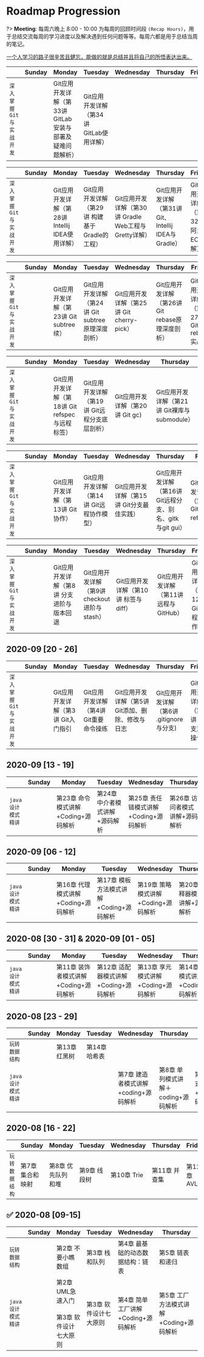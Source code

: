 # Roadmap Progression

?> **Meeting**: 每周六晚上 8:00 - 10:00 为每周的回顾时间段 `(Recap Hours)`，用于总结交流每周的学习进度以及解决遇到任何问题等等。每周六都是用于总结当周的笔记。



<a href="javascript:;">一个人学习的路子很辛苦且健忘，能做的就是总结并且将自己的所悟表达出来。</a>

|                         | Sunday | Monday                                                   | Tuesday                                  | Wednesday | Thursday | Friday | Saturday |
| ----------------------- | ------ | -------------------------------------------------------- | ---------------------------------------- | --------- | -------- | ------ | -------- |
| `深入掌握Git与实战开发` |        | Git应用开发详解（第33讲 GitLab安装与部署及疑难问题解析） | Git应用开发详解（第34讲 GitLab使用详解） |           |          |        |          |

|                         | Sunday | Monday                                          | Tuesday                                        | Wednesday                                            | Thursday                                             | Friday                                  | Saturday |
| ----------------------- | ------ | ----------------------------------------------- | ---------------------------------------------- | ---------------------------------------------------- | ---------------------------------------------------- | --------------------------------------- | -------- |
| `深入掌握Git与实战开发` |        | Git应用开发详解（第28讲 Intellij IDEA使用详解） | Git应用开发详解（第29讲 构建基于Gradle的工程） | Git应用开发详解（第30讲 Gradle Web工程与Gretty详解） | Git应用开发详解（第31讲 Git、Intellij IDEA与Gradle） | Git应用开发详解（第32讲 阿里云ECS详解） |          |

|                         | Sunday | Monday                                   | Tuesday                                           | Wednesday                                 | Thursday                                         | Friday                                   | Saturday |
| ----------------------- | ------ | ---------------------------------------- | ------------------------------------------------- | ----------------------------------------- | ------------------------------------------------ | ---------------------------------------- | -------- |
| `深入掌握Git与实战开发` |        | Git应用开发详解（第23讲 Git subtree 续） | Git应用开发详解（第24讲 Git subtree原理深度剖析） | Git应用开发详解（第25讲 Git cherry-pick） | Git应用开发详解（第26讲 Git rebase原理深度剖析） | Git应用开发详解（第27讲 Git rebase实战） |          |

|                         | Sunday | Monday                                          | Tuesday                                       | Wednesday                       | Thursday                                     | Friday                                | Saturday |
| ----------------------- | ------ | ----------------------------------------------- | --------------------------------------------- | ------------------------------- | -------------------------------------------- | ------------------------------------- | -------- |
| `深入掌握Git与实战开发` |        | Git应用开发详解（第18讲 Git refspec与远程标签） | Git应用开发详解（第19讲 Git远程分支底层剖析） | Git应用开发详解（第20讲 Git gc) | Git应用开发详解（第21讲 Git裸库与submodule） | Git应用开发详解（第22讲 Git subtree） |          |

|                         | Sunday | Monday                            | Tuesday                                   | Wednesday                                 | Thursday                                                   | Friday                                | Saturday |
| ----------------------- | ------ | --------------------------------- | ----------------------------------------- | ----------------------------------------- | ---------------------------------------------------------- | ------------------------------------- | -------- |
| `深入掌握Git与实战开发` |        | Git应用开发详解（第13讲 Git协作） | Git应用开发详解（第14讲 Git远程协作模型） | Git应用开发详解（第15讲 Git分支最佳实践） | Git应用开发详解（第16讲 Git远程分支、别名、gitk与git gui） | Git应用开发详解（第17讲 Git refspec） |          |

|                         | Sunday | Monday                                    | Tuesday                                      | Wednesday                            | Thursday                               | Friday                                | Saturday |
| ----------------------- | ------ | ----------------------------------------- | -------------------------------------------- | ------------------------------------ | -------------------------------------- | ------------------------------------- | -------- |
| `深入掌握Git与实战开发` |        | Git应用开发详解（第8讲 分支进阶与版本回退 | Git应用开发详解（第9讲 checkout进阶与stash） | Git应用开发详解（第10讲 标签与diff） | Git应用开发详解（第11讲 远程与GitHub） | Git应用开发详解（第12讲 Git远程操作） |          |

## 2020-09 [20 - 26]

|                         | Sunday | Monday                             | Tuesday                                | Wednesday                                        | Thursday                                 | Friday                                | Saturday |
| ----------------------- | ------ | ---------------------------------- | -------------------------------------- | ------------------------------------------------ | ---------------------------------------- | ------------------------------------- | -------- |
| `深入掌握Git与实战开发` |        | Git应用开发详解（第3讲 Git入门指引 | Git应用开发详解（第4讲 Git重要命令操练 | Git应用开发详解（第5讲 Git添加、删除、修改与日志 | Git应用开发详解（第6讲 .gitignore与分支) | Git应用开发详解（第7讲 分支重要操作） |          |



## 2020-09 [13 - 19]

|                    | Sunday | Monday                              | Tuesday                        | Wednesday                             | Thursday                       | Friday                              | Saturday |
| ------------------ | ------ | ----------------------------------- | ------------------------------ | ------------------------------------- | ------------------------------ | ----------------------------------- | -------- |
| `java设计模式精讲` |        | 第23章 命令模式讲解+Coding+源码解析 | 第24章 中介者模式讲解+源码解析 | 第25章 责任链模式讲解+Coding+源码解析 | 第26章 访问者模式讲解+源码解析 | 第27章 状态模式讲解+Coding+源码解析 |          |



## 2020-09 [06 - 12]

|                    | Sunday | Monday                              | Tuesday                                 | Wednesday                           | Thursday                       | Friday                                | Saturday |
| ------------------ | ------ | ----------------------------------- | --------------------------------------- | ----------------------------------- | ------------------------------ | ------------------------------------- | -------- |
| `java设计模式精讲` |        | 第16章 代理模式讲解+Coding+源码解析 | 第17章 模板方法模式讲解+Coding+源码解析 | 第19章 策略模式讲解+Coding+源码解析 | 第20章 解释器模式讲解+源码解析 | 第21章 观察者模式讲解+Coding+源码解析 |          |



## 2020-08 [30 - 31] & 2020-09 [01 - 05]

|                    | Sunday | Monday                                | Tuesday                               | Wednesday                           | Thursday                            | Friday                              | Saturday |
| ------------------ | ------ | ------------------------------------- | ------------------------------------- | ----------------------------------- | ----------------------------------- | ----------------------------------- | -------- |
| `java设计模式精讲` |        | 第11章 装饰者模式讲解+Coding+源码解析 | 第12章 适配器模式讲解+Coding+源码解析 | 第13章 享元模式讲解+Coding+源码解析 | 第14章 组合模式讲解+Coding+源码解析 | 第15章 桥接模式讲解+Coding+源码解析 |          |



## 2020-08 [23 - 29]

|                    | Sunday | Monday        | Tuesday       | Wednesday                            | Thursday                            | Friday                              | Saturday |
| ------------------ | ------ | ------------- | ------------- | ------------------------------------ | ----------------------------------- | ----------------------------------- | -------- |
| `玩转数据结构`     |        | 第13章 红黑树 | 第14章 哈希表 |                                      |                                     |                                     |          |
| `java设计模式精讲` |        |               |               | 第7章 建造者模式讲解+coding+源码解析 | 第8章 单列模式讲解＋coding+源码解析 | 第9章 原型模式讲解+codeing+源码解析 |          |



## 2020-08 [16 - 22]

|                | Sunday           | Monday             | Tuesday      | Wednesday   | Thursday      | Friday     | Saturday |
| -------------- | ---------------- | ------------------ | ------------ | ----------- | ------------- | ---------- | -------- |
| `玩转数据结构` | 第7章 集合和映射 | 第8章 优先队列和堆 | 第9章 线段树 | 第10章 Trie | 第11章 并查集 | 第12章 AVL |          |



## ✅ 2020-08 [09-15]

|                    | Sunday | Monday                                              | Tuesday                | Wednesday                          | Thursday                               | Friday                                 | Saturday |
| ------------------ | ------ | --------------------------------------------------- | ---------------------- | ---------------------------------- | -------------------------------------- | -------------------------------------- | -------- |
| `玩转数据结构`     |        | 第2章 不要小瞧数组                                  | 第3章 栈和队列         | 第4章 最基础的动态数据结构：链表   | 第5章 链表和递归                       | 第6章 二分搜索树                       |          |
| `java设计模式精讲` |        | 第2章 UML急速入门<br /><br />第3章 软件设计七大原则 | 第3章 软件设计七大原则 | 第4章 简单工厂讲解+Coding+源码解析 | 第5章 工厂方法模式讲解+Coding+源码解析 | 第6章 抽象工厂模式讲解+Coding+源码解析 |          |

